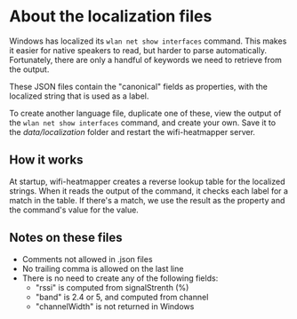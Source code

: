 # About the localization files

Windows has localized its `wlan net show interfaces` command.
This makes it easier for native speakers to read,
but harder to parse automatically.
Fortunately, there are only a handful of keywords we need
to retrieve from the output.

These JSON files contain the "canonical" fields as properties,
with the localized string that is used as a label.

To create another language file, duplicate one of these,
view the output of the `wlan net show interfaces` command,
and create your own.
Save it to the _data/localization_ folder and restart the
wifi-heatmapper server.

## How it works

At startup, wifi-heatmapper creates a reverse lookup
table for the localized strings.
When it reads the output of the command,
it checks each label for a match in the table.
If there's a match, we use the result as the property
and the command's value for the value.

## Notes on these files

* Comments not allowed in .json files
* No trailing comma is allowed on the last line
* There is no need to create any of the following fields:
  * "rssi" is computed from signalStrenth (%)
  * "band" is 2.4 or 5, and computed from channel
  * "channelWidth" is not returned in Windows
